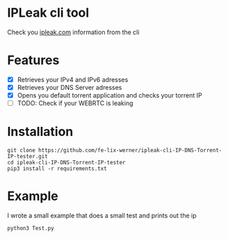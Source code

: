 # IPLeak cli tool

Check you [ipleak.com](https://ipleak.com) information from the cli

# Features

- [x] Retrieves your IPv4 and IPv6 adresses  
- [x] Retrieves your DNS Server adresses  
- [x] Opens you default torrent application and checks your torrent IP  
- [ ] TODO: Check if your WEBRTC is leaking

# Installation

```
git clone https://github.com/fe-lix-werner/ipleak-cli-IP-DNS-Torrent-IP-tester.git
cd ipleak-cli-IP-DNS-Torrent-IP-tester
pip3 install -r requirements.txt
```

# Example

I wrote a small example that does a small test and prints out the ip

```
python3 Test.py
```
